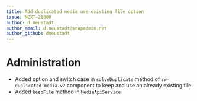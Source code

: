 ```yaml
---
title: Add duplicated media use existing file option
issue: NEXT-21808
author: d.neustadt
author_email: d.neustadt@snapadmin.net
author_github: dneustadt
---
```

# Administration
* Added option and switch case in `solveDuplicate` method of `sw-duplicated-media-v2` component to keep and use an already existing file
* Added `keepFile` method in `MediaApiService`
